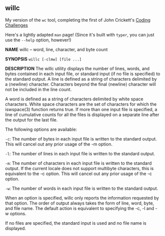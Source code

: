 ## willc

My version of the `wc` tool, completing the first of John Crickett's [Coding Challenges](https://codingchallenges.fyi/challenges/challenge-wc)

Here's a lightly adapted `man` page! (Since it's built with `typer`, you can just use the `--help` option, however!)

**NAME**
willc – word, line, character, and byte count

**SYNOPSIS**
`willc [-clmw] [file ...]`

**DESCRIPTION**
The willc utility displays the number of lines, words, and bytes contained in each input file, or standard input (if no file is specified) to the standard output.  A line is defined as a string of characters delimited by a ⟨newline⟩ character.  Characters beyond the final ⟨newline⟩ character will not be included in the line count.

A word is defined as a string of characters delimited by white space characters.  White space characters are the set of characters for which the iswspace(3) function returns true.  If more than one input file is specified, a line of cumulative counts for all the files is displayed on a separate line after the output for the last file.

The following options are available:

`-c`: The number of bytes in each input file is written to the standard output.  This will cancel out any prior usage of the -m option.

`-l`: The number of lines in each input file is written to the standard output.

`-m`: The number of characters in each input file is written to the standard output.  If the current locale does not support multibyte characters, this is equivalent to the -c option.  This will cancel out any prior usage of the -c option.

`-w`: The number of words in each input file is written to the standard output.

When an option is specified, willc only reports the information requested by that option.  The order of output always takes the form of line, word, byte, and file name.  The default action is equivalent to specifying the -c, -l and -w options.

If no files are specified, the standard input is used and no file name is displayed.